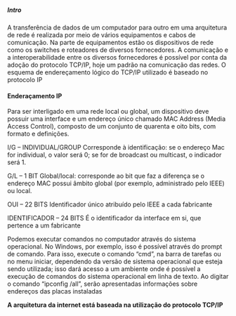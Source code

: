 ##### Intro
A transferência de dados de um computador para outro em uma arquitetura de rede é realizada por meio de vários equipamentos e cabos de comunicação. Na parte de equipamentos estão os dispositivos de rede como os switches e roteadores de diversos fornecedores. A comunicação e a interoperabilidade entre os diversos fornecedores é possível por conta da adoção do protocolo TCP/IP, hoje um padrão na comunicação das redes. O esquema de endereçamento lógico do TCP/IP utilizado é baseado no protocolo IP

#### Enderaçamento IP 
Para ser interligado em uma rede local ou global, um dispositivo deve possuir uma interface e um endereço único chamado MAC Address (Media Access Control), composto de um conjunto de quarenta e oito bits, com formato e definições.

I/G – INDIVIDUAL/GROUP
Corresponde à identificação: se o endereço Mac for individual, o valor
será 0; se for de broadcast ou multicast, o indicador será 1.

G/L – 1 BIT
Global/local: corresponde ao bit que faz a diferença se o endereço MAC
possui âmbito global (por exemplo, administrado pelo IEEE) ou local.

OUI – 22 BITS Identificador único atribuído pelo IEEE a cada fabricante

IDENTIFICADOR – 24 BITS É o identificador da interface em si, que pertence a um fabricante

Podemos executar comandos no computador através do sistema operacional. No Windows, por exemplo, isso é possível através do prompt de comando. Para isso, execute o comando “cmd”, na barra de tarefas ou no menu iniciar, dependendo da versão de sistema operacional que esteja sendo utilizada; isso dará acesso a um ambiente onde é possível a execução de comandos do sistema operacional em linha de texto. Ao digitar o comando “ipconfig /all”, serão apresentadas informações sobre endereços das placas instaladas

**A arquitetura da internet está baseada na utilização do protocolo TCP/IP**
